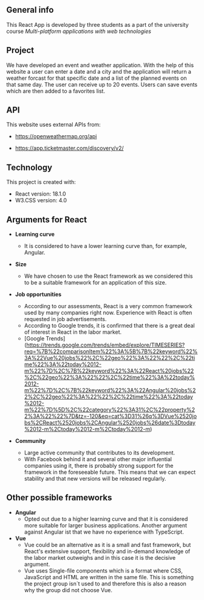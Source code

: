 ## General info
This React App is developed by three students as a part of the university course *Multi-platform applications with web technologies* 

## Project
We have developed an event and weather application. With the help of this website a user can enter a date and a city and the application will return a weather forcast for that specific date and a list of the planned events on that same day. The user can receive up to 20 events. Users can save events which are then added to a favorites list.

## API
This website uses external APIs from:

* https://openweathermap.org/api

* https://app.ticketmaster.com/discovery/v2/

## Technology
This project is created with:
* React version: 18.1.0
* W3.CSS version: 4.0

## Arguments for React
* **Learning curve** 
    * It is considered to have a lower learning curve than, for example, Angular.
* **Size** 
    * We have chosen to use the React framework as we considered this to be a suitable framework for an application of this size.
* **Job opportunities** 
    * According to our assessments, React is a very common framework used by many companies right now. Experience with React is often requested in job advertisements.
    * According to Google trends, it is confirmed that there is a great deal of interest in React in the labor market.
    * [Google Trends] (https://trends.google.com/trends/embed/explore/TIMESERIES?req=%7B%22comparisonItem%22%3A%5B%7B%22keyword%22%3A%22Vue%20jobs%22%2C%22geo%22%3A%22%22%2C%22time%22%3A%22today%2012-m%22%7D%2C%7B%22keyword%22%3A%22React%20jobs%22%2C%22geo%22%3A%22%22%2C%22time%22%3A%22today%2012-m%22%7D%2C%7B%22keyword%22%3A%22Angular%20jobs%22%2C%22geo%22%3A%22%22%2C%22time%22%3A%22today%2012-m%22%7D%5D%2C%22category%22%3A31%2C%22property%22%3A%22%22%7D&tz=-120&eq=cat%3D31%26q%3DVue%2520jobs%2CReact%2520jobs%2CAngular%2520jobs%26date%3Dtoday%2012-m%2Ctoday%2012-m%2Ctoday%2012-m)

* **Community**
    * Large active community that contributes to its development.
    * With Facebook behind it and several other major influential companies using it, there is probably strong support for the framework in the foreseeable future. This means that we can expect stability and that new versions will be released regularly.

## Other possible frameworks
* **Angular**
    * Opted out due to a higher learning curve and that it is considered more suitable for larger business applications. Another argument against        Angular ist that we have no experience with TypeScript.
* **Vue**
    * Vue could be an alternative as it is a small and fast framework, but React's extensive support, flexibility and in-demand knowledge of the labor market outweighs and in this case it is the decisive argument.
    * Vue uses Single-file components which is a format where CSS, JavaScript and HTML are written in the same file. This is something the project group isn´t used to and therefore this is also a reason why the group did not choose Vue.
